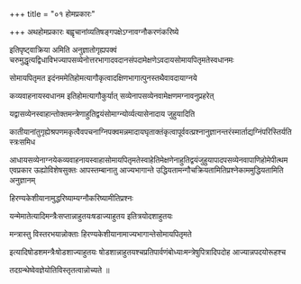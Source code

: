 +++
title = "०१ होमप्रकारः"

+++
अथहोमप्रकारः बह्वृचानांव्यतिषङ्गपक्षेऽग्नावग्नौकरणंकरिष्ये

इतिपृष्ट्वाक्रिया अमिति अनुज्ञातोगृह्यपक्वं चरुमुद्धृत्यद्विधाविभज्यापसव्येनोत्तरभागादवदानसंपदामेक्षणेऽवदायसोमायपितृमतेस्वधानमः

सोमायपितृमत इदंनममेतिहोमत्यागौकृत्वादक्षिणभागात्पुनस्तथैवावदायाग्नये

कव्यवाहनायस्वधानम इतिहोमत्यागौकुर्यात् सव्येनापसव्येनवामेक्षणमग्नावनुप्रहरेत्

यद्वासव्येनस्वाहान्तोक्तमन्त्रेणाहुतिद्वयंसोमाग्न्योर्व्यत्यासेनादाय जुहुयादिति

कातीयानांतुगृह्येश्रपणमकृत्वैवपचनाग्निपक्वमन्नमादायघृताक्तंकृत्वापूर्ववत्प्रश्नानुज्ञानन्तरंस्मार्ताद्यग्निंपरिस्तिर्यतिस्त्रःसमिध

आधायसव्येनाग्नयेकव्यवाहनायस्वाहासोमायपितृमतेस्वाहेतिमेक्षणेनाहुतिद्वयंजुहुयापादपसव्येनवापाणिहोमेपीत्थम एवप्रकार ऊह्योविशेषसुक्तः
आपस्तम्बानातु आज्यभागान्ते उद्धियतामन्गौचक्रियतामितिप्रश्नेकाममुद्धियतामिति अनुज्ञानम्

हिरण्यकेशीयानामुद्धरिष्याम्यग्नौकरिष्यामीतिप्रश्नः

यन्मेमातेत्यादिमन्त्रैःसप्तान्नाहुतयःषडाज्याहुतय इतित्रयोदशाहुतयः

मन्त्रास्तु विस्तरभयान्नोक्ताः हिरण्यकेशीयानामाज्यभागान्तेसोमायपितृमते

इत्यादिषोडशमन्त्रैःषोडशाज्याहुतयः षोडशान्नाहुतयश्चप्रतिपार्वणंबोध्याःमन्त्रेषुपित्रादिपदोह आज्यान्नपदयोरूहश्च

तदग्रन्थेष्वेवज्ञेयोतिविस्तृतत्वान्नोच्यते ॥
